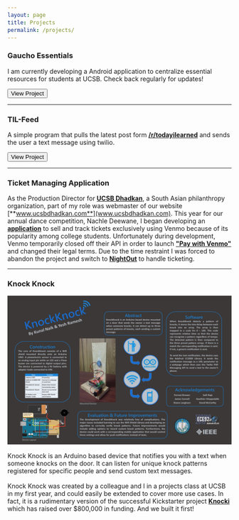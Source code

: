 ```yaml
---
layout: page
title: Projects
permalink: /projects/
---
```


### Gaucho Essentials  
I am currently developing a Android application to centralize essential resources for students at UCSB. Check back regularly for updates!  

<a href="https://github.com/kunalnaik/gaucho-essentials"><button class="res-btn" href="https://github.com/kunalnaik/gaucho-essentials">View Project</button></a>  

---  

### TIL-Feed
A simple program that pulls the latest post form [**/r/todayilearned**](https://www.reddit.com/r/todayilearned) and sends the user a text message using twilio.  

<a href="https://github.com/kunalnaik/til-feed"><button class="res-btn" href="https://github.com/kunalnaik/til-feed">View Project</button></a>  

---  

### Ticket Managing Application  
As the Production Director for [**UCSB Dhadkan**](http://dailynexus.com/2016-06-02/osl-names-dhadkhan-ucsb-group-of-the-year/), a South Asian philanthropy organization, part of my role was webmaster of our website [**www.ucsbdhadkan.com**](www.ucsbdhadkan.com). This year for our annual dance competition, Nachle Deewane, I began developing an [**application**](http://www.ucsbdhadkan.com/Tickets.html) to sell and track tickets exclusively using Venmo because of its popularity among college students. Unfortunately during development, Venmo temporarily closed off their API in order to launch [**"Pay with Venmo"**](https://venmo.com/paywithvenmo) and changed their legal terms. Due to the time restraint I was forced to abandon the project and switch to [**NightOut**](https://nightout.com/welcome) to handle ticketing.

---  

### Knock Knock
![Alt](/images\ECE92_KnockKnock_Spring15.jpg)  

Knock Knock is an Arduino based device that notifies you with a text when someone knocks on the door. It can listen for unique knock patterns registered for specific people and send custom text messages.  
<br>
Knock Knock was created by a colleague and I in a projects class at UCSB in my first year, and could easily be extended to cover more use cases. In fact, it is a rudimentary version of the successful Kickstarter project [**Knocki**](http://www.knocki.com/) which has raised over $800,000 in funding. And we built it first!  
